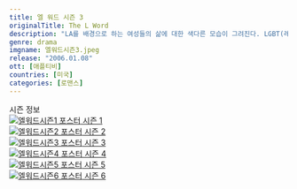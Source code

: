 ```yaml
---
title: 엘 워드 시즌 3
originalTitle: The L Word
description: "LA를 배경으로 하는 여성들의 삶에 대한 색다른 모습이 그려진다. LGBT(레즈비언, 게이, 바이섹슈얼, 트렌스젠더) 친구들과 함께 가족과 사랑에 대한 진지한 이야기를 담아낸다."
genre: drama
imgname: 엘워드시즌3.jpeg
release: "2006.01.08"
ott: [애플티비]
countries: [미국]
categories: [로맨스]
---
```


<div class="title bold">시즌 정보</div>

<div class="season-list">
<div class="item">
<a href="https://lesflix.github.io/drama/엘워드시즌1" >
<img src="/poster/엘워드시즌1.jpeg" alt="엘워드시즌1 포스터 ">
시즌 1</a>
</div>

<div class="item">
<a href="https://lesflix.github.io/drama/엘워드시즌2" >
<img src="/poster/엘워드시즌2.jpeg" alt="엘워드시즌2 포스터 ">
시즌 2</a>
</div>

<div class="item">
<a href="https://lesflix.github.io/drama/엘워드시즌3" >
<img src="/poster/엘워드시즌3.jpeg" alt="엘워드시즌3 포스터 ">
시즌 3</a>
</div>

<div class="item">
<a href="https://lesflix.github.io/drama/엘워드시즌4" >
<img src="/poster/엘워드시즌4.jpeg" alt="엘워드시즌4 포스터 ">
시즌 4</a>
</div>

<div class="item">
<a href="https://lesflix.github.io/drama/엘워드시즌5" >
<img src="/poster/엘워드시즌5.jpeg" alt="엘워드시즌5 포스터 ">
시즌 5</a>
</div>

<div class="item">
<a href="https://lesflix.github.io/drama/엘워드시즌6" >
<img src="/poster/엘워드시즌6.jpeg" alt="엘워드시즌6 포스터 ">
시즌 6</a>
</div>

</div>
